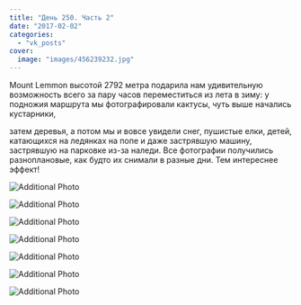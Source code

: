 ```yaml
---
title: "День 250. Часть 2"
date: "2017-02-02"
categories: 
  - "vk_posts"
cover:
  image: "images/456239232.jpg"
---
```


Mount Lemmon высотой 2792 метра подарила нам удивительную возможность всего за пару часов переместиться из лета в зиму: у подножия маршрута мы фотографировали кактусы, чуть выше начались кустарники,

<!--more--> затем деревья, а потом мы и вовсе увидели снег, пушистые елки, детей, катающихся на ледянках на попе и даже застрявшую машину, застрявшую на парковке из-за наледи. Все фотографии получились разноплановые, как будто их снимали в разные дни. Тем интереснее эффект!

![Additional Photo](https://vodpop.ru/wp-content/uploads/2023/07/456239233.jpg)

![Additional Photo](https://vodpop.ru/wp-content/uploads/2023/07/456239234.jpg)

![Additional Photo](https://vodpop.ru/wp-content/uploads/2023/07/456239235.jpg)

![Additional Photo](https://vodpop.ru/wp-content/uploads/2023/07/456239236.jpg)

![Additional Photo](https://vodpop.ru/wp-content/uploads/2023/07/456239237.jpg)

![Additional Photo](https://vodpop.ru/wp-content/uploads/2023/07/456239238.jpg)

![Additional Photo](https://vodpop.ru/wp-content/uploads/2023/07/456239239.jpg)
